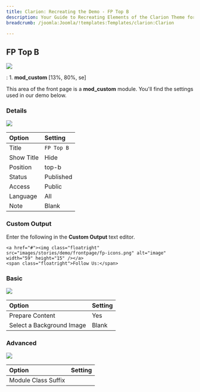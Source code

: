 ```yaml
---
title: Clarion: Recreating the Demo - FP Top B
description: Your Guide to Recreating Elements of the Clarion Theme for Joomla
breadcrumb: /joomla:Joomla/!templates:Templates/clarion:Clarion

---
```


FP Top B
-----
![][demo]

:   1. **mod_custom** [13%, 80%, se]

This area of the front page is a **mod_custom** module. You'll find the settings used in our demo below.

### Details
![][demo2]

| Option     | Setting    |  
| :--------- | :--------- |  
| Title      | `FP Top B` |  
| Show Title | Hide       |  
| Position   | top-b      |  
| Status     | Published  |  
| Access     | Public     |  
| Language   | All        |  
| Note       | Blank      |  

### Custom Output
Enter the following in the **Custom Output** text editor.

~~~
<a href="#"><img class="floatright" src="images/stories/demo/frontpage/fp-icons.png" alt="image" width="59" height="15" /></a>
<span class="floatright">Follow Us:</span>
~~~

### Basic
![][demo3]

| Option                    | Setting |  
| :------------------------ | :------ |  
| Prepare Content           | Yes     |  
| Select a Background Image | Blank   |

### Advanced
![][demo4]

| Option              | Setting |  
| :------------------ | :------ |  
| Module Class Suffix |         |  

[demo]: assets/clarion2.jpeg
[demo2]: assets/top_1.jpeg
[demo3]: assets/top_2.jpeg
[demo4]: assets/top_3.jpeg